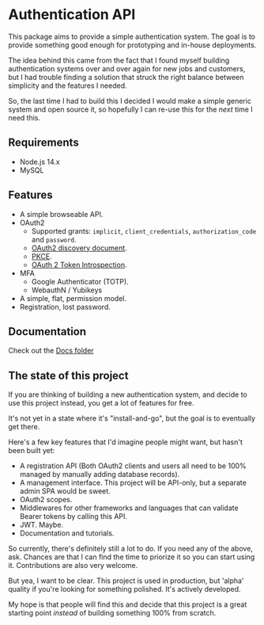 Authentication API
==================

This package aims to provide a simple authentication system. The goal is to
provide something good enough for prototyping and in-house deployments.

The idea behind this came from the fact that I found myself building
authentication systems over and over again for new jobs and customers, but I
had trouble finding a solution that struck the right balance between
simplicity and the features I needed.

So, the last time I had to build this I decided I would make a simple generic
system and open source it, so hopefully I can re-use this for the _next_
time I need this.

Requirements
------------

* Node.js 14.x
* MySQL

Features
--------

* A simple browseable API.
* OAuth2
  * Supported grants: `implicit`, `client_credentials`, `authorization_code` and `password`.
  * [OAuth2 discovery document][1].
  * [PKCE][3].
  * [OAuth 2 Token Introspection][2].
* MFA
  * Google Authenticator (TOTP).
  * WebauthN / Yubikeys
* A simple, flat, permission model.
* Registration, lost password.

Documentation
-------------

Check out the [Docs folder](https://github.com/curveball/a12n-server/tree/master/docs)

The state of this project
-------------------------

If you are thinking of building a new authentication system, and decide to use
this project instead, you get a lot of features for free.

It's not yet in a state where it's "install-and-go", but the goal is to
eventually get there.

Here's a few key features that I'd imagine people might want, but hasn't been
built yet:

* A registration API (Both OAuth2 clients and users all need to be 100%
  managed by manually adding database records).
* A management interface. This project will be API-only, but a separate admin
  SPA would be sweet.
* OAuth2 scopes.
* Middlewares for other frameworks and languages that can validate Bearer
  tokens by calling this API.
* JWT. Maybe.
* Documentation and tutorials.

So currently, there's definitely still a lot to do. If you need any of the
above, ask. Chances are that I can find the time to priorize it so you can
start using it. Contributions are also very welcome.

But yea, I want to be clear. This project is used in production, but 'alpha'
quality if you're looking for something polished. It's actively developed.

My hope is that people will find this and decide that this project is a great
starting point _instead_ of building something 100% from scratch.

[1]: https://tools.ietf.org/html/rfc8414 "OAuth 2.0 Authorization Server Metadata"
[2]: https://tools.ietf.org/html/rfc7662 "OAuth 2 Token Introspection"
[3]: https://tools.ietf.org/html/rfc7636 "Proof Key for Code Exchange by OAuth Public Clients"
